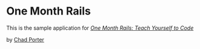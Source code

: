 # One Month Rails

This is the sample application for 
[*One Month Rails: Teach Yourself to Code*](http://onemonthrails.com)

by [Chad Porter](http://570i.com)